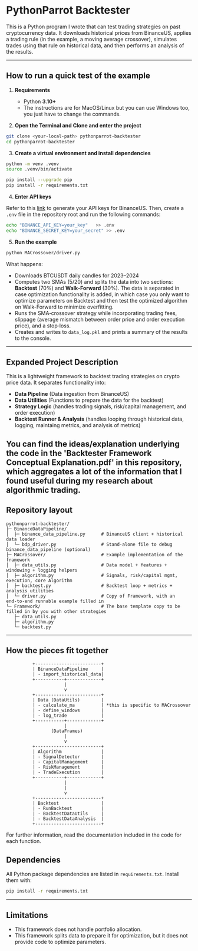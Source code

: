 # PythonParrot Backtester

This is a Python program I wrote that can test trading strategies on past cryptocurrency data. It downloads historical prices from BinanceUS, applies a trading rule (in the example, a moving average crossover), simulates trades using that rule on historical data, and then performs an analysis of the results.

---

## How to run a quick test of the example

1) **Requirements**
   - Python **3.10+**
   - The instructions are for MacOS/Linux but you can use Windows too, you just have to change the commands.

2) **Open the Terminal and Clone and enter the project**
```bash
git clone <your-local-path> pythonparrot-backtester
cd pythonparrot-backtester
```

3) **Create a virtual environment and install dependencies**
```bash
python -m venv .venv
source .venv/bin/activate

pip install --upgrade pip
pip install -r requirements.txt
```

4) **Enter API keys** 

Refer to this [link](https://support.binance.us/en/articles/9842800-how-to-create-an-api-key-on-binance-us$0) to generate your API keys for BinanceUS.
Then, create a `.env` file in the repository root and run the following commands:
```bash
echo "BINANCE_API_KEY=your_key"   >> .env
echo "BINANCE_SECRET_KEY=your_secret" >> .env
```

5) **Run the example**
```bash
python MACrossover/driver.py
```
What happens:
- Downloads BTCUSDT daily candles for 2023–2024
- Computes two SMAs (5/20) and splits the data into two sections: **Backtest** (70%) and **Walk‑Forward** (30%). The data is separated in case optimization functionality is added, in which case you only want to optimize parameters on Backtest and then test the optimized algorithm on Walk-Forward to minimize overfitting.
- Runs the SMA‑crossover strategy while incorporating trading fees, slippage (average mismatch between order price and order execution price), and a stop‑loss.
- Creates and writes to `data_log.pkl` and prints a summary of the results to the console.

---

## Expanded Project Description

This is a lightweight framework to backtest trading strategies on crypto price data. It separates functionality into:
- **Data Pipeline** (Data ingestion from BinanceUS)
- **Data Utilities** (Functions to prepare the data for the backtest)
- **Strategy Logic** (handles trading signals, risk/capital management, and order execution)
- **Backtest Runner & Analysis** (handles looping through historical data, logging, maintaing metrics, and analysis of metrics)

You can find the ideas/explanation underlying the code in the 'Backtester Framework Conceptual Explanation.pdf' in this repository, which aggregates a lot of the information that I found useful during my research about algorithmic trading.
---

## Repository layout

```
pythonparrot-backtester/
├─ BinanceDataPipeline/
│  ├─ binance_data_pipeline.py      # BinanceUS client + historical data loader
│  └─ bdp_driver.py                 # Stand‑alone file to debug binance_data_pipeline (optional)
├─ MACrossover/                     # Example implementation of the framework
│  ├─ data_utils.py                 # Data model + features + windowing + logging helpers
│  ├─ algorithm.py                  # Signals, risk/capital mgmt, execution, core Algorithm
│  ├─ backtest.py                   # Backtest loop + metrics + analysis utilities
│  └─ driver.py                     # Copy of Framework, with an end‑to‑end runnable example filled in
└─ Framework/                       # The base template copy to be filled in by you with other strategies
   ├─ data_utils.py
   ├─ algorithm.py
   └─ backtest.py
```

---

## How the pieces fit together

```
          +-------------------------+
          | BinanceDataPipeline     |
          | - import_historical_data|
          +-----------+-------------+
                      |
                      v
          +-------------------------+
          | Data (DataUtils)        |
          | - calculate_ma          | *this is specific to MACrossover
          | - define_windows        |
          | - log_trade             |
          +-----------+-------------+
                      |
                 (DataFrames)
                      |
                      v
          +-------------------------+
          | Algorithm               |
          | - SignalDetector        |
          | - CapitalManagement     |
          | - RiskManagement        |
          | - TradeExecution        |
          +-----------+-------------+
                      |
                      |
                      v
          +-------------------------+
          | Backtest                |
          | - RunBacktest           |
          | - BacktestDataUtils     |
          | - BacktestDataAnalysis  |
          +-------------------------+
```

For further information, read the documentation included in the code for each function.

## Dependencies

All Python package dependencies are listed in `requirements.txt`. Install them with:
```bash
pip install -r requirements.txt
```

---

## Limitations

- This framework does not handle portfolio allocation.
- This framework splits data to prepare it for optimization, but it does not provide code to optimize parameters.
